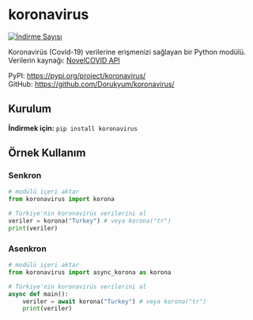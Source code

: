 # koronavirus
[![İndirme Sayısı](https://static.pepy.tech/personalized-badge/koronavirus?period=total&units=international_system&left_color=green&right_color=orange&left_text=%C4%B0ndirme%20Say%C4%B1s%C4%B1)](https://pepy.tech/project/koronavirus)

Koronavirüs (Covid-19) verilerine erişmenizi sağlayan bir Python modülü.<br>
Verilerin kaynağı: [NovelCOVID API](https://disease.sh/)

PyPI: https://pypi.org/project/koronavirus/<br>
GitHub: https://github.com/Dorukyum/koronavirus/

## Kurulum
**İndirmek için:** ```pip install koronavirus```
## Örnek Kullanım
### Senkron
```python
# modülü içeri aktar
from koronavirus import korona

# Türkiye'nin koronavirüs verilerini al
veriler = korona("Turkey") # veya korona("tr")
print(veriler)
```

### Asenkron
```python
# modülü içeri aktar
from koronavirus import async_korona as korona

# Türkiye'nin koronavirüs verilerini al
async def main():
    veriler = await korona("Turkey") # veya korona("tr")
    print(veriler)
```
